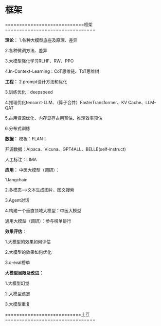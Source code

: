 # 框架
============================框架================================

**理论：**
 1.各种大模型底座及原理、差异

 2.各种微调方法、差异

 3.大模型强化学习RLHF、RW、PPO

 4.In-Context-Learning：CoT思维链、ToT思维树



 **工程：**
 2.prompt设计方法和优化

 3.训练优化：deepspeed

 4.推理优化tensorrt-LLM、（算子合并）FasterTransformer、KV Cache、LLM-QAT

 5.占用资源优化、内存显存占用预估、推理效率预估

 6.分布式训练

 **数据：**
  模板：FLAN；

  开源数据：Alpaca、Vicuna、GPT4ALL、BELLE(self-instruct)

  人工标注：LIMA



 **应用：**
 中医大模型（调研）：

 1.langchain

 2.多模态-->文本生成图片、图文搜索

 3.Agent对话

 4.构建一个垂直领域大模型：中医大模型

 通用大模型（调研）：参与榜单排行



 **效果评估**：

 1.大模型的效果如何评估

 2.大模型的效果如何优化

 3.c-eval榜单

 **大模型局限及改进：**

 1.大模型幻觉

 2.大模型遗忘

 3.大模型重复



===========================土豆================================


